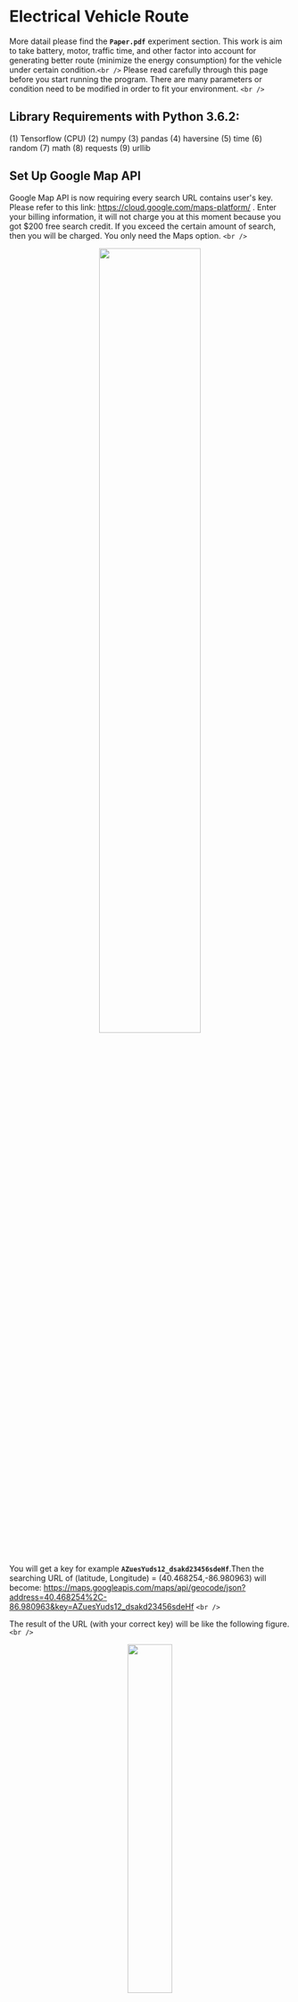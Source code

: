 # Electrical Vehicle Route

More datail please find the **``Paper.pdf``** experiment section. This work is aim to take battery, motor, traffic time, and other factor into account for generating better route (minimize the energy consumption) for the vehicle under certain condition.`<br />`
Please read carefully through this page before you start running the program. There are many parameters or condition need to be modified in order to fit your environment. `<br />`

## Library Requirements with Python 3.6.2:

(1) Tensorflow (CPU)
(2) numpy
(3) pandas
(4) haversine
(5) time
(6) random
(7) math
(8) requests
(9) urllib

## Set Up Google Map API

Google Map API is now requiring every search URL contains user's key. Please refer to this link: https://cloud.google.com/maps-platform/ . Enter your billing information, it will not charge you at this moment because you got $200 free search credit. If you exceed the certain amount of search, then you will be charged. You only need the Maps option. `<br />`

<p align="center"><img src="/image/instruction.JPG" height="60%" width="60%"></p>

You will get a key for example **``AZuesYuds12_dsakd23456sdeHf``**.Then the searching URL of (latitude, Longitude) = (40.468254,-86.980963) will become: https://maps.googleapis.com/maps/api/geocode/json?address=40.468254%2C-86.980963&key=AZuesYuds12_dsakd23456sdeHf  `<br />`

The result of the URL (with your correct key) will be like the following figure.`<br />`

<p align="center"><img src="/image/googlemapresult.JPG" height="40%" width="40%"></p>

There are three places in the **``Environment.py``** where you need to add the key like the figure below. I've put these fake key in the code for you. What you need to do is replace these fake key with your own key.`<br />`

<p align="center"><img src="/image/googleURL.JPG" height="60%" width="60%"></p>

You can learn how to interact with google map api (geocode/elevation/directions) correctly in **``Environment.py``**. `<br />`

Notice that my research and result was conducted in 2017 in Purdue ME linux server. During that time, I'm free to do the search without paying any fee (Sometimes my search would stop because Google map server would block my ip because I've done too much query. Wait for 5 to 10 min or sometimes even longer such as 1 to 2 hours, and the server would unlock my ip.) I'm sure Google Map server is not going to block your ip any more because they will charge your credit card directly.

## How can you get started

Download all the python file as following: **``main.py``**, **``Environment.py``**, **``DoubleDQN.py``**, **``battery.py``**, **``motor.py``** `<br />`

* enter your start position in **``main.py``**: name of position or geocode (lat, lng)`<br />`
* enter your destination position in **``main.py``**: name of position or geocode (lat, lng)`<br />`
* enter the length of each step (step_length) in **``main.py``** line 78, higher but less accurate (ex: 1000m takes less time to train compare to 100m)`<br />`
* enter how many episode you want to train in **``main.py``**`<br />`
* There are many file and folder path name need to be changed in **``main.py``** to fit your condition.`<br />`
* Make sure that you can access to the internet and google map during the training process. Notice that your server will be blocked if your access to google map API exceed the limit in 24 hour and your program will be stucked. In the **``main.py``** we have implemented a mechanism to make your program sleep for a while when you over query the data. If you can get the full access to the Google map API, then you can remove the ``sleep`` command and make the learning process faster. (This rule might be changed with new rule adopted by Google Map Server. If so, please disable all the sleep command ~ edit on April, 2019)`<br />`
* If you never train any model yet, then you need to make **``load_model == False``**  in the line 141 of **``main.py``** . `<br />`
* Run file **``main.py``** `<br />`

<p align="center"><img src="/image/setposition1.JPG" height="60%" width="60%"></p><br />

## How can you be creative `<br />`

* You can model a real battery system which can include the battery degradation, SOC and other factor to make the whole system more like a real vehicle. The model can be implement in the python file:
  **``battery.py``**. In the original python file, we only model the battery in linear manner.`<br />`
* You can model a real motor system which can include the motor fatigue, heat condition and other factor to simulate the real motor. Your model can be implement in the python file:
  **``motor.py``**. In the original python file, we only model the motor with ideal manner. You can find out the real factor between input energy and output energy in the motor and apply it in the code.`<br />`
* You can have a more complicated neural network architecture to deal with larger map boundary and implement in the file:
  **``DoubleDQN.py``**. The function of this python file is to get input from the environment (such as state) and output an action (it can be Q values)`<br />`
* You can implement other learning algorithm other than Double-DQN in the file: **``main.py``**. This file will creat two .csv files , one record the training environment parameter names ``train_para.csv`` and the other one names ``result.csv`` will record the training data such as reward, duration, failed steps, step history and so on. The learning model and checkpoint is also saved in a folder names ``model``.`<br />`
* You can add more action choices in the function of ``step`` of file: **``Environment.py``** such as heading southwest or northeast. In the origine python file, we only implement 4 action: north, east, south and west. It is also possible to change the way you calculate the energy consumption and add the concept of regenerative brake.

## How does this work

### (1) Algorithm: Double-DQN`<br />`

The basic idea of the reinforcement learning is to make the agent learn from the action it takes and the feedback it gets. When the agent encounter a current state, it then decide what to do next and give an action. By executing this action, the agent will enter the next state. This routine will continue untill the agent reach the destination or terminate by the limit of the number of actions it should take.

We initialize two identical network, the first one is the Q-network which the agent determines the action at the current state. The second one is the Target-network which acts as a target for Q-network to achieve. We only do backpropagation and update the weights through AdamOptimizer with learning rate 0.0001 in the Q-network for every steps and then copy the weights in Q-network to Target-network for every N steps (5 steps is implemented in the original python file).

Our learning agent is an electric vehicle and navigating on the Google map environment by choosing different action (north, east, south, west). The action can be determined by the Double-DQN or by random. During the learning process, the agent will first navigate on the map randomly to explore the map, but we will gradually reduce the portion of choosing action randomly but adopt the action with highest q value provided by the Double-DQN model. We save current state, action, current reward, next state, reach end or not in a tuple and store every tuple in a replay buffer which acts like a brain that we store all the memory in. When we need to update the Q-network weights, we will pick N`<sub>`b`</sub>` number of tuples randomly and uniformly from the replay buffer. Here comes the action of Target-network, it will take the next state of a tuple as an input and output a vector of q value corresponds to each action choice. We only pick up the value among this vector of q value which corresponds to the action that gives us the highest value when inputing the next state into the Q-network, and then we compute the target y by adding this value with factor γ to the current reward. We implement γ as 0.9 and N`<sub>`b`</sub>` as 32 in orginal case.

Given a tuple from the replay buffer, the loss is computed by subtracting the q value which is calculated by inputing the current state into the Q-network and pick the value corresponding to the action from y. We then add up all the loss (we have 32 losses in our case) and use it to update the Q-network's weights.

<p align="center">
  <img src="/image/al.JPG" height="40%" width="40%">
</p>
By Google Deepmind (link:https://deepmind.com/research/publications/deep-reinforcement-learning-double-q-learning/)<br />

### (2) Learning Environment`<br />`

We make the map like a grid map for the learning agent to navigate on which is shown in figure(a). Strictly speaking, each grid in the grid map is not a rectangle. This phenomenon is caused by the sphere geometry and our restriction on the length of the stride which is demonstrated in figure (b). The reason for restricting the length of stride to certain meter is to bound the inaccuracy within the given length.`<br />`

<p align="center"><img src="/image/GridMap-1.JPG" height="60%" width="60%"></p>

### (3) Interact with Google map API `<br />`

There are 4 action in the action set, north, east, south, and west. If your current position is (latitude, Longitude) = (40.468254,-86.980963) and you want to take the action of heading north, then your next position will become (latitude, Longitude) = (40.468254 + value1, -86.980963). The value1 need to be calculated from the step_length. If you want to take the action of heading east, then your next position will become (latitude, Longitude) = (40.468254, -86.980963 + value2). The value2 need to be calculated from the step_length as well the current latitude (value2 will be different based on the agent current latitude, but all the value of value2 should reflect the step_length). The new calcultated position is not accessible guarantee from the current position, if the direction is not accessible (for example, lake or forest), Google server might return your direction query a status which is not 'ok'. `<br />`

Assume that the agent is at current position denoted by A and heading south to the next position denoted by B. Apparently, the route provided by the Directions API is the highway 395 and the distance is longer than 1000m. We can get the navigating instruction list with the form: { geocode of A, duration from A to 1, distance from A to 1, geocode of 1 }, {geocode of 1, duration from 1 to 2, distance from 1 to 2, geocode of 2 }.... where A, 1, 2 ,3 , B are shown in figure 6 after we input the geocode of A and the geocode of B into the Directions API. The number of instruction is based on the Directions API and there are four instructions in our case of following figure from A to B. We use each of the geocode in the navigating instruction list to get the height of each position from the Elevation API and compute the elevation within each instruction.

<p align="center"><img src="/image/map1-1.JPG" height="60%" width="60%"></p><br />

### (4) Energy Computation`<br /><br />`

We compute the energy by the following flow chart which the symbol is corresponding to the previous figure.`<br />`

<p align="center"><img src="/image/interact.JPG" height="100%" width="100%"></p><br />
The following graph shows how to compute the energy for a vehicle to travel uphill (can also be applied on a flat road)<br />
<p align="center"><img src="/image/car2.JPG" height="50%" width="50%"></p><br />
But noticed that we only compute the elevation between the two position shown in the following graph. To increase the accuracy, you should minimize the distance between these two position (this will increase the computation time).<br />
<p align="center"><img src="/image/car1.JPG" height="50%" width="50%"></p><br />

### (5) Battery`<br />`

In the experiment, the battery performance will not affect the training process. The battery is able to carry totally 50000Wh of energy which is a standard offering by electrical vehicle manufacture, Tesla. In electrochemistry, it is recommended to use the the state of charge (SOC) from 90% ~ 20% of a battery to improve it's life which we implement in our case. The SOC is calculated by the ratio of the current energy to the total energy. We will not take the battery degradation into the experiment. Further work can take the real factor on battery performance into consideration as part of the training process. For this experiment, we only demonstrate how much energy consumed and how many times the battery need to be charged in an ideal condition. `<br />`

### (6) Reward arrangement `<br />`

The fundamental concept of defining the reward is based on the energy consumption in one stride from the current position to the next position, for example, from A to B shown in the figure 6. The energy is calculated by the method provided previous section. We then divide the energy by 10000 and times -1. In order to minimize the number of total steps during training, we add -0.1 to each transition if the next position is reachable. In other words, the reward r for taking any reachable step will be r = -0.1 - (energy consumption / 10000). If the next position is unreachable such as a lake or a river, r = -1 and the agent stay at the same current position and take the other action. If the distance of the next position and the destination position is less than the length of the predefined displacement (1000m in the figure 6), the reward r for taking this action will become r = +1 - (energy consumption from the current position to the next position / 10000) - (energy consumption from the next position to the destination position / 10000). Noticed here +1 appears in the reward because of the success of this action which lead the agent to the destination.`<br />`

* **Black:** Unreachable or out of boundary`<br />`
* **Red::** Start position`<br />`
* **Blue:** Destination position`<br />`
* **Grean:** Reachable position to reachable position where is not within the range of one stride of the destination`<br />`
* **White:** Reachable position to the position where is in the one stride length of range from the destination`<br />`

<p align="center"><img src="/image/Reward.png" height="45%" width="45%"></p><br />

## Result

The agent is being trained from the start position (geocode:40.4682572, -86.9803475) and the destination (geocode:40.445283, -86.948429) with stride length 750m. Steps more than 64 steps within an episode will be regarded as failed. Noticed that during the training, Google map api often blocked our server and we are forced to end the training process and resume the model from the interrupted episode (red line). This problem will lead to the empty replay buffer where we choose sample uniformly at random to compute the loss and updtate the weights during learning. As a result, we will need to resume the model and start choosing action randomly to refill the replay buffer and gradually decrease the portion of random action. `<br />`

The blue line in figure 9 shows the energy consumed by the agent. The agent is able to find out a way to minimize the energy consumption after 600 episodes. The oscillation in the first 600 episodes is caused by highly random action (green line) and inaccurate Q value provided by the Q-network. While the loss of inaccurate Q value is minimized, the oscillation is mitigated and the energy consumption become less and stable. The minimum energy that the agent can achieve with random action is 1327(J) and the corresponding time is 659 seconds where the energy and time of the route provided by Google map are 1489(J) and 315 seconds.`<br />`

<p align="center"><img src="/image/result750-1.JPG" height="110%" width="110%"></p><br />

The lower figure is the result of energy consumption with stride length of 1000m. Steps more than 36 steps within an episode will be regarded as failed. The minimum energy that the agent can achieve with random action is 1951(J) and the corresponding time is 946 seconds. We didn't make this experiment end at the same point as the previous one because we just want to demonstrate the trend that with lower stride length we can achieve better result but more computation time.`<br />`

<p align="center"><img src="/image/result1000.JPG" height="110%" width="110%"></p><br />

## To the Reader

This work is only an experiment of my concept and was a course project of ECE570 Artificial Intelligence in 2017 Fall. The parameters and model are not optimized. If you can take larger map into training (Of course you will be charged a lot by Google), and improve the models, I'm sure you can get a better result. `<br />`

Currently, the input is merely the latitude and longitude. I think there is a serious problem of negative value of latitude and longitude which I didn't think of when I implemented the project. Reader can make an improvement on this. `<br />`

We did not validate our model in any unseen map, and here comes to the basic question, can this model be used in an unseen world? I don't know.

Is it a good idea to use latitude and longitude as input? I doubt it, after I done this project. What will happen if there are some new road being constructed? Are we going to train the model again? Maybe feeding the screenshot of the map as input will be a good idea and the idea will be similar as Value Iteration Network (link: https://arxiv.org/abs/1602.02867 ) which I reviewed it in the Paper survey section. `<br />`

## Credit

I learn a lot from Arthur Juliani's tutorial website which implement reinforcement learning algorithm with tensorflow. I also reference part of his code and modified it. (link: https://medium.com/emergent-future/simple-reinforcement-learning-with-tensorflow-part-0-q-learning-with-tables-and-neural-networks-d195264329d0)`<br />`

I also encountered problem when initializing two networks (using the same model) of tensorflow. The following link solve the problem (link: https://stackoverflow.com/questions/41577384/variable-scope-issue-in-tensorflow). The following figure is where I implemented this concept.`<br />`

<p align="center"><img src="/image/ini2structure.JPG" height="30%" width="30%"></p><br />
